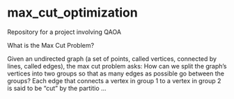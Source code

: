 # max_cut_optimization
Repository for a project involving QAOA

What is the Max Cut Problem?

Given an undirected graph (a set of points, called vertices, connected by lines, called edges), the max cut problem asks:
How can we split the graph’s vertices into two groups so that as many edges as possible go between the groups?
Each edge that connects a vertex in group 1 to a vertex in group 2 is said to be “cut” by the partitio
...
